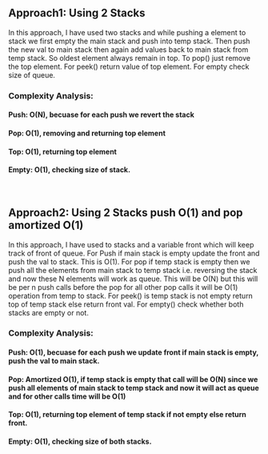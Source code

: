## Approach1: Using 2 Stacks
In this approach, I have used two stacks and while pushing a element to stack we first empty the main stack and push into temp stack. Then push the new val to main stack then again add values back to main stack from temp stack. So oldest element always remain in top. To pop() just remove the top element. For peek() return value of top element. For empty check size of queue.
​
### Complexity Analysis:
#### Push: O(N), becuase for each push we revert the stack
#### Pop: O(1), removing and returning top element
#### Top: O(1), returning top element
#### Empty: O(1), checking size of stack.
​
## Approach2: Using 2 Stacks push O(1) and pop amortized O(1)
In this approach, I have used to stacks and a variable front which will keep track of front of queue. For Push if main stack is empty update the front and push the val to stack. This is O(1). For pop if temp stack is empty then we push all the elements from main stack to temp stack i.e. reversing the stack and now these N elements will work as queue. This will be O(N) but this will be per n push calls before the pop for all other pop calls it will be O(1) operation from temp to stack. For peek() is temp stack is not empty return top of temp stack else return front val. For empty() check whether both stacks are empty or not.
​
### Complexity Analysis:
#### Push: O(1), becuase for each push we update front if main stack is empty, push the val to main stack.
#### Pop: Amortized O(1), if temp stack is empty that call will be O(N) since we push all elements of main stack to temp stack and now it will act as queue and for other calls time will be O(1)
#### Top: O(1), returning top element of temp stack if not empty else return front.
#### Empty: O(1), checking size of both stacks.